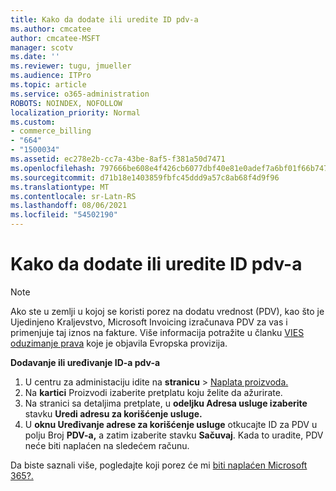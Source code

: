 ```yaml
---
title: Kako da dodate ili uredite ID pdv-a
ms.author: cmcatee
author: cmcatee-MSFT
manager: scotv
ms.date: ''
ms.reviewer: tugu, jmueller
ms.audience: ITPro
ms.topic: article
ms.service: o365-administration
ROBOTS: NOINDEX, NOFOLLOW
localization_priority: Normal
ms.custom:
- commerce_billing
- "664"
- "1500034"
ms.assetid: ec278e2b-cc7a-43be-8af5-f381a50d7471
ms.openlocfilehash: 797666be608e4f426cb6077dbf40e81e0adef7a6bf01f66b74722274a01c42c7
ms.sourcegitcommit: d71b18e1403859fbfc45ddd9a57c8ab68f4d9f96
ms.translationtype: MT
ms.contentlocale: sr-Latn-RS
ms.lasthandoff: 08/06/2021
ms.locfileid: "54502190"
---
```

# <a name="how-to-add-or-edit-a-vatid"></a>Kako da dodate ili uredite ID pdv-a

> [!NOTE]
> Ako ste u zemlji u kojoj se koristi porez na dodatu vrednost (PDV), kao što je Ujedinjeno Kraljevstvo, Microsoft Invoicing izračunava PDV za vas i primenjuje taj iznos na fakture. Više informacija potražite u članku [VIES oduzimanje prava](https://go.microsoft.com/fwlink/p/?LinkID=841741) koje je objavila Evropska provizija.

**Dodavanje ili uređivanje ID-a pdv-a**

1. U centru za administaciju idite na **stranicu** \> [Naplata proizvoda.](https://go.microsoft.com/fwlink/p/?linkid=842054)
2. Na **kartici** Proizvodi izaberite pretplatu koju želite da ažurirate.
3. Na stranici sa detaljima pretplate, u **odeljku Adresa usluge izaberite** stavku **Uredi adresu za korišćenje usluge.**
4. U **oknu Uređivanje adrese za korišćenje usluge** otkucajte ID za PDV u polju Broj **PDV-a,** a zatim izaberite stavku **Sačuvaj**. Kada to uradite, PDV neće biti naplaćen na sledećem računu.

Da biste saznali više, pogledajte koji porez će mi [biti naplaćen Microsoft 365?.](/microsoft-365/commerce/billing-and-payments/tax-information#what-tax-will-i-be-charged)